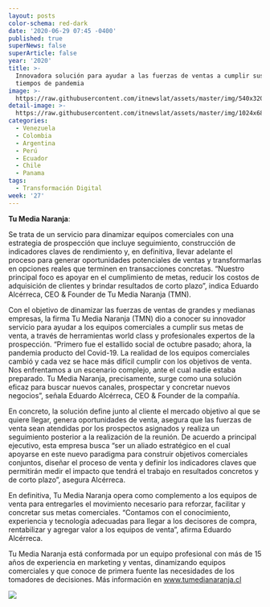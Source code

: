 ```yaml
---
layout: posts
color-schema: red-dark
date: '2020-06-29 07:45 -0400'
published: true
superNews: false
superArticle: false
year: '2020'
title: >-
  Innovadora solución para ayudar a las fuerzas de ventas a cumplir sus metas en
  tiempos de pandemia
image: >-
  https://raw.githubusercontent.com/itnewslat/assets/master/img/540x320/Trabajo-movil-p.jpg
detail-image: >-
  https://raw.githubusercontent.com/itnewslat/assets/master/img/1024x680/Trabajo-movil-g.jpg
categories:
  - Venezuela
  - Colombia
  - Argentina
  - Perú
  - Ecuador
  - Chile
  - Panama
tags:
  - Transformación Digital
week: '27'
---
```

**Tu Media Naranja**:

Se trata de un servicio para dinamizar equipos comerciales con una estrategia de prospección que incluye seguimiento, construcción de indicadores claves de rendimiento y, en definitiva, llevar adelante el proceso para generar oportunidades potenciales de ventas y transformarlas en opciones reales que terminen en transacciones concretas. “Nuestro principal foco es apoyar en el cumplimiento de metas, reducir los costos de adquisición de clientes y brindar resultados de corto plazo”, indica Eduardo Alcérreca, CEO & Founder de Tu Media Naranja (TMN).

Con el objetivo de dinamizar las fuerzas de ventas de grandes y medianas empresas, la firma Tu Media Naranja (TMN) dio a conocer su innovador servicio para ayudar a los equipos comerciales a cumplir sus metas de venta, a través de herramientas world class y profesionales expertos de la prospección. “Primero fue el estallido social de octubre pasado; ahora, la pandemia producto del Covid-19. La realidad de los equipos comerciales cambió y cada vez se hace más difícil cumplir con los objetivos de venta. Nos enfrentamos a un escenario complejo, ante el cual nadie estaba preparado.  Tu Media Naranja, precisamente, surge como una solución eficaz para buscar nuevos canales, prospectar y concretar nuevos negocios”, señala Eduardo Alcérreca, CEO & Founder de la compañía. 

En concreto, la solución define junto al cliente el mercado objetivo al que se quiere llegar, genera oportunidades de venta, asegura que las fuerzas de venta sean atendidas por los prospectos asignados y realiza un seguimiento posterior a la realización de la reunión. De acuerdo a principal ejecutivo, esta empresa busca “ser un aliado estratégico en el cual apoyarse en este nuevo paradigma para construir objetivos comerciales conjuntos, diseñar el proceso de venta y definir los indicadores claves que permitirán medir el impacto que tendrá el trabajo en resultados concretos y de corto plazo”, asegura Alcérreca.

En definitiva, Tu Media Naranja opera como complemento a los equipos de venta para entregarles el movimiento necesario para reforzar, facilitar y concretar sus metas comerciales. “Contamos con el conocimiento, experiencia y tecnología adecuadas para llegar a los decisores de compra, rentabilizar y agregar valor a los equipos de venta”, afirma Eduardo Alcérreca.

Tu Media Naranja está conformada por un equipo profesional con más de 15 años de experiencia en marketing y ventas, dinamizando  equipos comerciales y que conoce de primera fuente las necesidades de los tomadores de decisiones. Más información en www.tumedianaranja.cl 

<img src="https://tracker.metricool.com/c3po.jpg?hash=56f88a41e39ab42c063cc51676587a04"/>